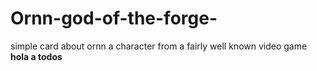 # Ornn-god-of-the-forge-
simple card about ornn a character from a fairly well known video game
<strong>hola a todos</strong>  
